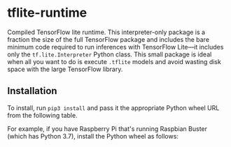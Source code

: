 # tflite-runtime
Compiled TensorFlow lite runtime. This interpreter-only package is a fraction the size of the full TensorFlow package and includes the bare minimum code required to run inferences with TensorFlow Lite—it includes only the `tf.lite.Interpreter` Python class. This small package is ideal when all you want to do is execute `.tflite` models and avoid wasting disk space with the large TensorFlow library.

## Installation

To install, run `pip3 install` and pass it the appropriate Python wheel URL from the following table.

For example, if you have Raspberry Pi that's running Raspbian Buster (which has Python 3.7), install the Python wheel as follows:
